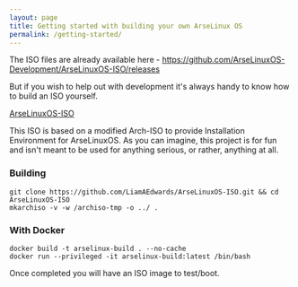```yaml
---
layout: page
title: Getting started with building your own ArseLinux OS
permalink: /getting-started/
---
```


The ISO files are already available here - https://github.com/ArseLinuxOS-Development/ArseLinuxOS-ISO/releases

But if you wish to help out with development it's always handy to know how to build an ISO yourself.

[ArseLinuxOS-ISO](https://github.com/ArseLinuxOS-Development/ArseLinuxOS-ISO)

This ISO is based on a modified Arch-ISO to provide Installation Environment for ArseLinuxOS. As you can imagine, this project is for fun and isn't meant to be used for anything serious, or rather, anything at all.

### Building

    git clone https://github.com/LiamAEdwards/ArseLinuxOS-ISO.git && cd ArseLinuxOS-ISO
    mkarchiso -v -w /archiso-tmp -o ../ .

### With Docker

    docker build -t arselinux-build . --no-cache
    docker run --privileged -it arselinux-build:latest /bin/bash

Once completed you will have an ISO image to test/boot.
